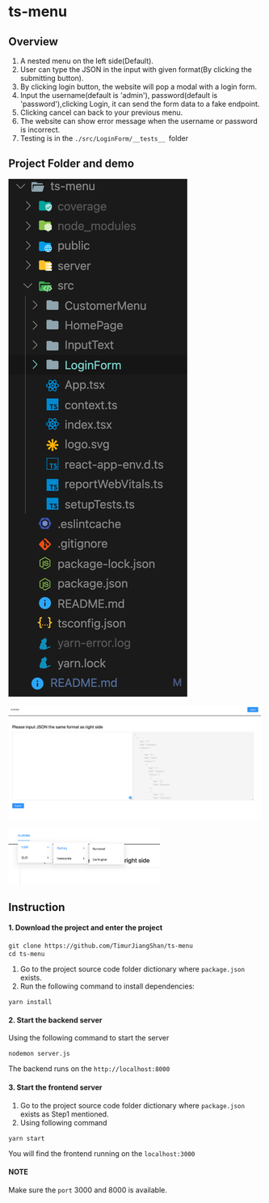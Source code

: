 ts-menu
====
Overview
----
1. A nested menu on the left side(Default).
2. User can type the JSON in the input with given format(By clicking the submitting button).
3. By clicking login button, the website will pop a modal with a login form.
4. Input the username(default is 'admin'), password(default is 'password'),clicking Login, it can send the form data to a fake endpoint.
5. Clicking cancel can back to your previous menu.
6. The website can show error message when the username or password is incorrect.
7. Testing is in the ``./src/LoginForm/__tests__ ``folder

Project Folder and demo
----

![Alt text](https://github.com/TimurJiangShan/NodeJS/blob/master/Screen%20Shot%202020-12-07%20at%2012.34.08%20am.png)<br>

<img src="https://github.com/TimurJiangShan/NodeJS/blob/master/first-app/Overview.png" width="500" alt="Pics" /><br>

<img src="https://github.com/TimurJiangShan/NodeJS/blob/master/first-app/NextedMenu.png" width="300" alt="Pics" /><br>

Instruction
----
#### 1. Download the project and enter the project
```
git clone https://github.com/TimurJiangShan/ts-menu
cd ts-menu
```

1. Go to the project source code folder dictionary where ``package.json`` exists.
2. Run the following command to install dependencies:
```
yarn install
```

#### 2. Start the backend server
Using the following command to start the server
```
nodemon server.js
```
The backend runs on the ``http://localhost:8000``
#### 3. Start the frontend server
1. Go to the project source code folder dictionary where ``package.json`` exists as Step1 mentioned.
2. Using following command 
```
yarn start
```
You will find the frontend running on the ``localhost:3000``

#### NOTE
Make sure the ``port`` 3000 and 8000 is available.